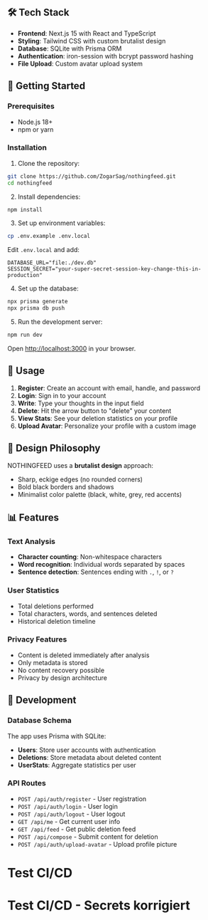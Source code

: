 ## 🛠️ Tech Stack

- **Frontend**: Next.js 15 with React and TypeScript
- **Styling**: Tailwind CSS with custom brutalist design
- **Database**: SQLite with Prisma ORM
- **Authentication**: iron-session with bcrypt password hashing
- **File Upload**: Custom avatar upload system

## 🚀 Getting Started

### Prerequisites

- Node.js 18+ 
- npm or yarn

### Installation

1. Clone the repository:
```bash
git clone https://github.com/ZogarSag/nothingfeed.git
cd nothingfeed
```

2. Install dependencies:
```bash
npm install
```

3. Set up environment variables:
```bash
cp .env.example .env.local
```

Edit `.env.local` and add:
```env
DATABASE_URL="file:./dev.db"
SESSION_SECRET="your-super-secret-session-key-change-this-in-production"
```

4. Set up the database:
```bash
npx prisma generate
npx prisma db push
```

5. Run the development server:
```bash
npm run dev
```

Open [http://localhost:3000](http://localhost:3000) in your browser.

## 📝 Usage

1. **Register**: Create an account with email, handle, and password
2. **Login**: Sign in to your account
3. **Write**: Type your thoughts in the input field
4. **Delete**: Hit the arrow button to "delete" your content
5. **View Stats**: See your deletion statistics on your profile
6. **Upload Avatar**: Personalize your profile with a custom image

## 🎨 Design Philosophy

NOTHINGFEED uses a **brutalist design** approach:
- Sharp, eckige edges (no rounded corners)
- Bold black borders and shadows
- Minimalist color palette (black, white, grey, red accents)

## 📊 Features

### Text Analysis
- **Character counting**: Non-whitespace characters
- **Word recognition**: Individual words separated by spaces
- **Sentence detection**: Sentences ending with `.`, `!`, or `?`

### User Statistics
- Total deletions performed
- Total characters, words, and sentences deleted
- Historical deletion timeline

### Privacy Features
- Content is deleted immediately after analysis
- Only metadata is stored
- No content recovery possible
- Privacy by design architecture

## 🔧 Development

### Database Schema

The app uses Prisma with SQLite:

- **Users**: Store user accounts with authentication
- **Deletions**: Store metadata about deleted content
- **UserStats**: Aggregate statistics per user

### API Routes

- `POST /api/auth/register` - User registration
- `POST /api/auth/login` - User login
- `POST /api/auth/logout` - User logout
- `GET /api/me` - Get current user info
- `GET /api/feed` - Get public deletion feed
- `POST /api/compose` - Submit content for deletion
- `POST /api/auth/upload-avatar` - Upload profile picture
# Test CI/CD
# Test CI/CD - Secrets korrigiert
